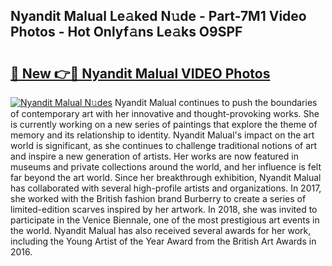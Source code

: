 ## Nyandit Malual Le𝚊ked N𝚞de - Part-7M1 Video Photos - Hot Onlyf𝚊ns Le𝚊ks O9SPF

# <h2><a href="http://ab88108.deff.icu/?id=Nyandit+Malual">🔗 New 👉🔴 Nyandit Malual VIDEO Photos</a></h2>

[![Nyandit Malual N𝚞des](https://i.imgur.com/rIISA9y.gif)](http://ab88108.deff.icu/?id=Nyandit+Malual)
Nyandit Malual continues to push the boundaries of contemporary art with her innovative and thought-provoking works. She is currently working on a new series of paintings that explore the theme of memory and its relationship to identity. Nyandit Malual's impact on the art world is significant, as she continues to challenge traditional notions of art and inspire a new generation of artists. Her works are now featured in museums and private collections around the world, and her influence is felt far beyond the art world. Since her breakthrough exhibition, Nyandit Malual has collaborated with several high-profile artists and organizations. In 2017, she worked with the British fashion brand Burberry to create a series of limited-edition scarves inspired by her artwork. In 2018, she was invited to participate in the Venice Biennale, one of the most prestigious art events in the world. Nyandit Malual has also received several awards for her work, including the Young Artist of the Year Award from the British Art Awards in 2016.
